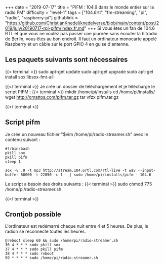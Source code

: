 +++
date = "2019-07-17"
title = "PIFM : 104.6 dans le monde entier sur la radio FM"
difficulty = "level-1"
tags = ["104.6rtl", "fm-streaming", "pi", "radio", "raspberry-pi"]
githublink = "https://github.com/ChristianKnedel/knedelverse/blob/main/content/post/2019/july/20190717-rpi-pifm/index.fr.md"
+++
Si vous êtes un fan de 104.6 RTL et que vous ne voulez pas passer une journée sans écouter la hitradio de Berlin, vous êtes au bon endroit. Il faut un ordinateur monocarte appelé Raspberry et un câble sur le port GPIO 4 en guise d'antenne.
## Les paquets suivants sont nécessaires

{{< terminal >}}
sudo apt-get update
sudo apt-get upgrade
sudo apt-get install sox libsox-fmt-all

{{</ terminal >}}
Je crée un dossier de téléchargement et je télécharge le script PIFM :
{{< terminal >}}
mkdir /home/pi/installs
cd /home/pi/installs/
wget http://omattos.com/pifm.tar.gz
tar vfzx pifm.tar.gz

{{</ terminal >}}

## Script pifm
Je crée un nouveau fichier "$vim /home/pi/radio-streamer.sh" avec le contenu suivant :
```
#!/bin/bash 
pkill sox 
pkill pifm 
sleep 1 

sox -v .9 -t mp3 http://stream.104.6rtl.com/rtl-live -t wav --input-buffer 80000 -r 22050 -c 1 - | sudo /home/pi/installs/pifm - 104.6

```
Le script a besoin des droits suivants :
{{< terminal >}}
sudo chmod 775 /home/pi/radio-streamer.sh

{{</ terminal >}}

## Crontjob possible
L'ordinateur est redémarré chaque nuit entre 4 et 5 heures. De plus, le radion se reconnecte toutes les heures.
```
@reboot sleep 60 && sudo /home/pi/radio-streamer.sh 
36 4 * * * sudo pkill sox 
37 4 * * * sudo pkill pifm 
38 4 * * * sudo reboot 
59 * * * * sudo /home/pi/radio-streamer.sh

```